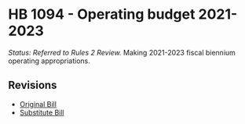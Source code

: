 # HB 1094 - Operating budget 2021-2023
*Status: Referred to Rules 2 Review.*
Making 2021-2023 fiscal biennium operating appropriations.

## Revisions
* [Original Bill](1/)
* [Substitute Bill](S/)